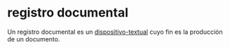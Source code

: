 # registro documental

Un registro documental es un [dispositivo-textual](dispositivo-textual.md) cuyo fin es la producción de un documento.
